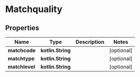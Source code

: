 
# Matchquality

## Properties
Name | Type | Description | Notes
------------ | ------------- | ------------- | -------------
**matchcode** | **kotlin.String** |  |  [optional]
**matchtype** | **kotlin.String** |  |  [optional]
**matchlevel** | **kotlin.String** |  |  [optional]




